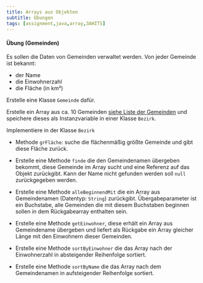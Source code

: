 ```yaml
---
title: Arrays aus Objekten
subtitle: Übungen
tags: [assignment,java,array,3AHITS]
---
```


#### Übung (Gemeinden)

Es sollen die Daten von Gemeinden verwaltet werden. Von jeder Gemeinde ist bekannt:

- der Name
- die Einwohnerzahl
- die Fläche (in km²)

Erstelle eine Klasse `Gemeinde` dafür.

Erstelle ein Array aus ca. 10 Gemeinden [siehe Liste der Gemeinden](http://www.gemeinden.at/gemeinden/bezirk/404/braunau-am-inn) und speichere dieses als Instanzvariable in einer Klasse `Bezirk`.

Implementiere in der Klasse `Bezirk`

- Methode `grFläche`: suche die flächenmäßig größte Gemeinde und gibt diese Fläche zurück.

- Erstelle eine Methode `finde` die den Gemeindenamen übergeben bekommt, diese Gemeinde im Array sucht und eine Referenz auf das Objekt zurückgibt. Kann der Name nicht gefunden werden soll `null` zurückgegeben werden.

- Erstelle eine Methode `alleBeginnendMit` die ein Array aus Gemeindenamen (Datentyp: `String`) zurückgibt. Übergabeparameter ist ein Buchstabe, alle Gemeinden die mit diesem Buchstaben beginnen sollen in dem Rückgabearray enthalten sein.

- Erstelle eine Methode `getEinwohner`, diese erhält ein Array aus Gemeindename übergeben und liefert als Rückgabe ein Array gleicher Länge mit den Einwohnern dieser Gemeinden.

- Erstelle eine Methode `sortByEinwohner` die das Array nach der Einwohnerzahl in absteigender Reihenfolge sortiert.
- Erstelle eine Methode `sortByName` die das Array nach dem Gemeindenamen in aufsteigender Reihenfolge sortiert.